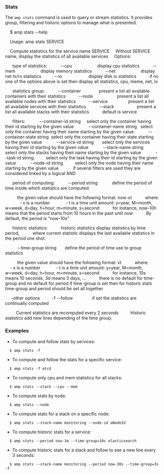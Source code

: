 
### Stats

The `amp stats` command is used to query or stream statistics. It provides group, filtering and historic options to manage what is presented.

    $ amp stats --help

    Usage:	amp stats SERVICE

    Compute statistics for the service name SERVICE
    Without SERVICE name, display the statistics of all available services
    Options:

      type of statistics:
          --cpu                     display cpu statistics
          --mem                     display memory statistics
          --net                     display net tx/rx statistics
          --io                      display disk io statistics
          if no one of the options above is set then display all statistics, cpu, meme, net, io

      statistics group:
          --container               present a list all available containers with their statistics
          --node                    present a list all available nodes with their statistics
          --service                 present a list all available services with their statistics
          --stack                   present a list all available stacks with their statistics
          default is service

      filters:
           --container-id string     select only the container having their id starting by the given value
           --container-name string   select only the container having their name starting by the given value
           --container-state string  select only the container having their state starting by the given value
           --service-id string       select only the services having their id starting by the given value
           --stack-name string       select only the stacks having their name starting by the given value
           --task-id string          select only the task having their id starting by the given value
           --node-id string          select only the node having their name starting by the given value
           if several filters are used they are considered linked by a logical AND

      period of computing:
          --period string            define the period of time inside which statistics are computed     

          the given value should have the following format: now-xt
          where:
            - x is a number
            - t is a time unit amount: y=year, M=month, w=week, d=day, h=hour, m=minute, s=second
          for instance, now-10h means that the period starts from 10 hours in the past until now
          By default, the period is "now-10s"

      historic statistics:
          historic statistics display statistics by time period,
          where current statistic displays the last available statistics in the period one shot.

          --time-group string       define the period of time use to group statistics

          the given value should have the following format: xt
          where:
            - x is a number
            - t is a time unit amount: y=year, M=month, w=week, d=day, h=hour, m=minute, s=second
          for instance, 10s means 10 seconds, 3d means 3 days, ...
          there is no default for time-group and no default for period if time-group is set
          then for historic stats time-group and period should be set all together

     -other options
         -f --follow                if set the statistics are continually computed

         Current statistics are recomputed every 2 seconds
         Historic statistics add new lines depending of the time group.            


### Examples

* To compute and follow stats by services:
```
  $ amp stats -f
```

* To compute and follow the stats for a specific service:
```
  $ amp stats -f etcd
```

* To compute only cpu and mem statistics for all stacks:
```
  $ amp stats --stack --cpu --mem
```

* To compute stats by node:
```
  $ amp stats --node
```

* To compute stats for a stack on a specific node:
```
  $ amp stats --stack-name monitoring --node-id aNodeId
```

* To compute historic stats for a service:
```
  $ amp stats --period now-1m --time-group=10s elasticsearch
```

* To compute historic stats for a stack and follow to see a new line every 3 seconds:
```
  $ amp stats --stack-name monitoring --period now-30s --time-group=3s -f
```
